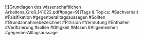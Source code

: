 
![[Grundlagen des wissenschaftlichen Arbeitens_Groß_141022.pdf#page=9]]Tags & Topics:
   #Sachverhalt
   #Falsifikation
   #gegenberalltagsaussagen
   #Sollten
   #Grundannahmebezeichnet
   #Przision
   #Vermutung
   #Enthalten
   #Verifizierung
   #sollen
   #Gltigkeit
   #Mssen
   #Allgemeinheit
   #gegenberAlltagsaussage